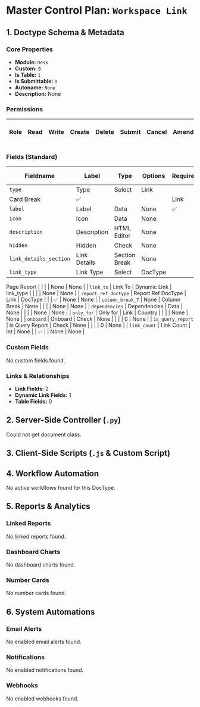 # Master Control Plan: `Workspace Link`

## 1. Doctype Schema & Metadata

### Core Properties
- **Module:** `Desk`
- **Custom:** `0`
- **Is Table:** `1`
- **Is Submittable:** `0`
- **Autoname:** `None`
- **Description:** None

### Permissions
| Role | Read | Write | Create | Delete | Submit | Cancel | Amend | Report | Import | Export | Print | Email | Share | Set User Perms |
|---|---|---|---|---|---|---|---|---|---|---|---|---|---|---|


### Fields (Standard)
| Fieldname | Label | Type | Options | Required | Hidden | Read Only | Default | Description |
|---|---|---|---|---|---|---|---|---|
| `type` | Type | Select | Link
Card Break | ✅ |  |  | Link | None |
| `label` | Label | Data | None | ✅ |  |  | None | None |
| `icon` | Icon | Data | None |  |  |  | None | None |
| `description` | Description | HTML Editor | None |  |  |  | None | None |
| `hidden` | Hidden | Check | None |  |  |  | 0 | None |
| `link_details_section` | Link Details | Section Break | None |  |  |  | None | None |
| `link_type` | Link Type | Select | DocType
Page
Report |  |  |  | None | None |
| `link_to` | Link To | Dynamic Link | link_type |  |  |  | None | None |
| `report_ref_doctype` | Report Ref DocType | Link | DocType |  |  | ✅ | None | None |
| `column_break_7` | None | Column Break | None |  |  |  | None | None |
| `dependencies` | Dependencies | Data | None |  |  |  | None | None |
| `only_for` | Only for | Link | Country |  |  |  | None | None |
| `onboard` | Onboard | Check | None |  |  |  | 0 | None |
| `is_query_report` | Is Query Report | Check | None |  |  |  | 0 | None |
| `link_count` | Link Count | Int | None |  | ✅ |  | None | None |


### Custom Fields
No custom fields found.


### Links & Relationships
- **Link Fields:** 2
- **Dynamic Link Fields:** 1
- **Table Fields:** 0

## 2. Server-Side Controller (`.py`)
Could not get document class.


## 3. Client-Side Scripts (`.js` & Custom Script)




## 4. Workflow Automation
No active workflows found for this DocType.


## 5. Reports & Analytics
### Linked Reports
No linked reports found.


### Dashboard Charts
No dashboard charts found.


### Number Cards
No number cards found.


## 6. System Automations
### Email Alerts
No enabled email alerts found.


### Notifications
No enabled notifications found.


### Webhooks
No enabled webhooks found.
